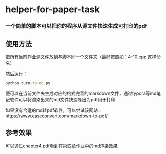 # helper-for-paper-task
### 一个简单的脚本可以把你的程序从源文件快速生成可打印的pdf
## 使用方法
把所有当前作业源文件放到与脚本同一个文件夹（最好按照如：4-10.cpp 这样命名）

然后运行：
```cmd
python turn-to-md.py
```
便可以在当前文件夹生成对应的格式完善的markdown文件，通过typora等md笔记软件可以将渲染出来的md文件快速导出为pdf用于打印

如果没有合适的md转pdf软件，可以尝试该网站：https://www.easeconvert.com/markdown-to-pdf/

## 参考效果
可以通过chapter4.pdf看到在第四章作业中的md渲染效果
